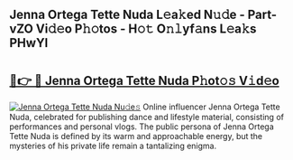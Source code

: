 ## Jenna Ortega Tette Nuda L𝚎a𝚔ed N𝚞𝚍e - Part-vZO Vi𝚍𝚎o P𝚑𝚘tos - H𝚘𝚝 O𝚗𝚕yf𝚊ns L𝚎a𝚔s PHwYl

# <h2><a href="http://kf71tj.oniu.top/?m=Jenna+Ortega+Tette+Nuda">🔗👉 🔴 Jenna Ortega Tette Nuda P𝚑ot𝚘𝚜 V𝚒d𝚎o</a></h2>

[![Jenna Ortega Tette Nuda Nu𝚍e𝚜](https://i.imgur.com/0qMVB7G.gif)](http://kf71tj.oniu.top/?m=Jenna+Ortega+Tette+Nuda)
Online influencer Jenna Ortega Tette Nuda, celebrated for publishing dance and lifestyle material, consisting of performances and personal vlogs. The public persona of Jenna Ortega Tette Nuda is defined by its warm and approachable energy, but the mysteries of his private life remain a tantalizing enigma.  
